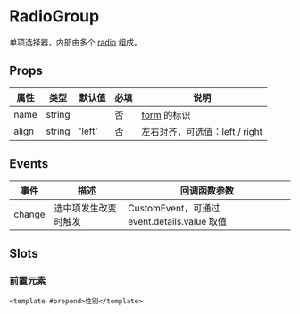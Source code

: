 # RadioGroup

单项选择器，内部由多个 [radio](./README.Radio.md) 组成。

## Props

| 属性  | 类型   | 默认值 | 必填 | 说明                            |
| ----- | ------ | ------ | ---- | ------------------------------- |
| name  | string |        | 否   | [form](./README.Form.md) 的标识 |
| align | string | 'left' | 否   | 左右对齐，可选值：left / right  |

## Events

| 事件   | 描述                 | 回调函数参数                                 |
| ------ | -------------------- | -------------------------------------------- |
| change | 选中项发生改变时触发 | CustomEvent，可通过 event.details.value 取值 |

## Slots

### 前置元素

```
<template #prepend>性别</template>
```

